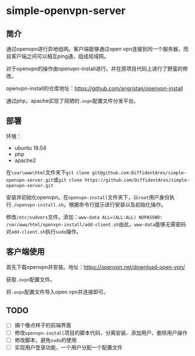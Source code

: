 # simple-openvpn-server

## 简介

通过openvpn进行异地组网。客户端能够通过open vpn连接到同一个服务器，而且客户端之间可以相互ping通，组成局域网。

对于openvpn的操作由openvpn-install进行，并在原项目代码上进行了野蛮的修改。

openvpn-install的仓库地址：https://github.com/angristan/openvpn-install

通过php，apache实现了简陋的`.ovpn`配置文件分发平台。

## 部署

环境：
* ubuntu 18.04
* php
* apache2

在`\var\www\html`文件夹下`git clone git@github.com:DiffidentAres/simple-openvpn-server.git`或`git clone https://github.com/DiffidentAres/simple-openvpn-server.git`

安装并初始化openvpn。在`openvpn-install`文件夹下，以`root`用户身份执行`./openvpn-install.sh`。根据命令行提示进行安装以及初始化操作。

修改`/etc/sudoers`文件。添加：`www-data ALL=(ALL:ALL) NOPASSWD: /var/www/html/openvpn-install/add-client.sh`由此，`www-data`能够无需密码对`add-client.sh`执行`sudo`操作。

## 客户端使用

首先下载openvpn并安装。地址：https://openvpn.net/download-open-vpn/

获取`.ovpn`配置文件。

将`.ovpn`配置文件导入open vpn并连接即可。

## TODO

- [ ] 搞个像点样子的前端界面
- [ ] 修改`openvpn-install`项目的脚本代码，分离安装、添加用户、删除用户操作
- [ ] 修改脚本，避免`sudo`的使用
- [ ] 实现用户登录功能，一个用户分配一个配置文件
